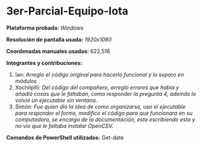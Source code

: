 # 3er-Parcial-Equipo-Iota

**Plataforma probada:** _Windows_

**Resolución de pantalla usada:** _1920x1080_

**Coordenadas manuales usadas:** 622,516

**Integrantes y contribuciones:**
1. Ian: _Arreglo el código original para hacerlo funcional y lo separo en módulos_
2. Xochilpilli: _Del código del compañero, arreglo errores que había y añadió cosas que le faltaban, como responder la pregunta 4, además lo volvió un ejecutable sin ventana._
3. Simón: _Fue quien dio la idea de como organizarse, uso el ejecutable para responder el forms, modifico el código para que funcionara en su computadora, se encargo de la documentación, esta escribiendo esto y no vio que le faltaba instalar OpenCSV._

**Comandos de PowerShell utilizados:** Get-date
